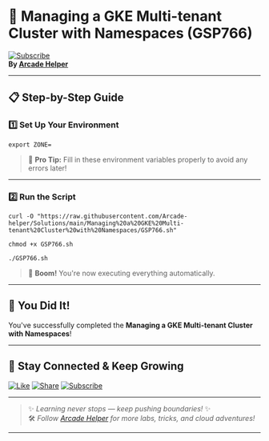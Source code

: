 
# 🚀 Managing a GKE Multi-tenant Cluster with Namespaces (GSP766)  
[![Subscribe](https://img.shields.io/badge/Subscribe-YouTube-red?style=for-the-badge&logo=youtube)](https://www.youtube.com/@ArcadeHelper1418)  
**By [Arcade Helper](https://www.youtube.com/@ArcadeHelper1418)**

---

## 📋 Step-by-Step Guide

### 1️⃣ Set Up Your Environment
```
export ZONE=
```
> 🧠 **Pro Tip:** Fill in these environment variables properly to avoid any errors later!

---

### 2️⃣ Run the Script
```
curl -O "https://raw.githubusercontent.com/Arcade-helper/Solutions/main/Managing%20a%20GKE%20Multi-tenant%20Cluster%20with%20Namespaces/GSP766.sh"

chmod +x GSP766.sh

./GSP766.sh
```
> 🚀 **Boom!** You're now executing everything automatically.

---

## 🎉 You Did It!  
You've successfully completed the **Managing a GKE Multi-tenant Cluster with Namespaces**!

---

## 🌟 Stay Connected & Keep Growing

[![Like](https://img.shields.io/badge/Like-❤️-pink?style=for-the-badge)](https://www.youtube.com/@ArcadeHelper1418) 
[![Share](https://img.shields.io/badge/Share-🔁-blue?style=for-the-badge)](https://www.youtube.com/@ArcadeHelper1418) 
[![Subscribe](https://img.shields.io/badge/Subscribe-🔔-red?style=for-the-badge)](https://www.youtube.com/@ArcadeHelper1418)

---

> ✨ *Learning never stops — keep pushing boundaries!* ✨  
> 🛠️ *Follow [Arcade Helper](https://www.youtube.com/@ArcadeHelper1418) for more labs, tricks, and cloud adventures!*

---
